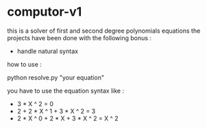 # computor-v1
this is a solver of first and second degree polynomials equations
the projects have been done with the following bonus :

- handle natural syntax

how to use :

python resolve.py "your equation"

you have to use the equation syntax like :

- 3 * X ^ 2 = 0
- 2 + 2 * X ^ 1 + 3 * X ^ 2 = 3
- 2 * X ^ 0 + 2 * X + 3 * X ^ 2 = X ^ 2
